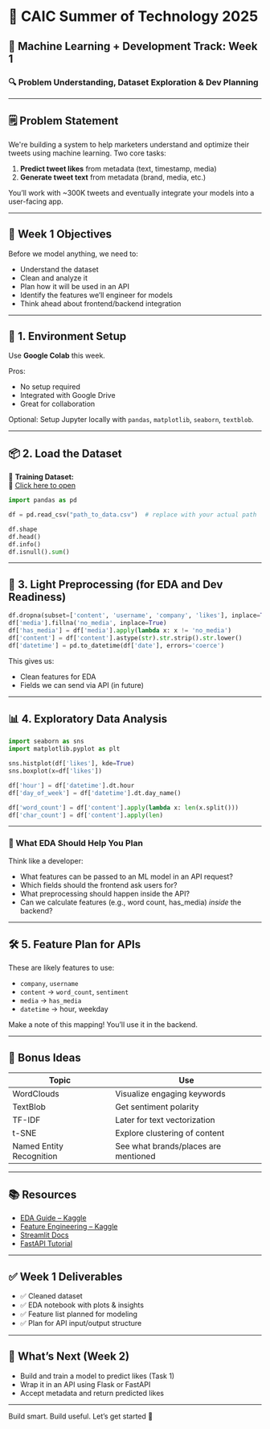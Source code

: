 # 🚀 CAIC Summer of Technology 2025  
## 🧠 Machine Learning + Development Track: Week 1  
### 🔍 Problem Understanding, Dataset Exploration & Dev Planning  

---

## 🗒 Problem Statement

We're building a system to help marketers understand and optimize their tweets using machine learning. Two core tasks:

1. **Predict tweet likes** from metadata (text, timestamp, media)
2. **Generate tweet text** from metadata (brand, media, etc.)

You’ll work with ~300K tweets and eventually integrate your models into a user-facing app.

---

## 🎯 Week 1 Objectives

Before we model anything, we need to:
- Understand the dataset
- Clean and analyze it
- Plan how it will be used in an API
- Identify the features we’ll engineer for models
- Think ahead about frontend/backend integration

---

## 🧰 1. Environment Setup

Use **Google Colab** this week.

Pros:
- No setup required
- Integrated with Google Drive
- Great for collaboration

Optional: Setup Jupyter locally with `pandas`, `matplotlib`, `seaborn`, `textblob`.

---

## 📦 2. Load the Dataset

📎 **Training Dataset:**  
🔗 [Click here to open](https://docs.google.com/spreadsheets/d/1JcESl7qCCBvS6xpWMZplhCXunvmkcNU_/edit?usp=drive_link)


```python
import pandas as pd

df = pd.read_csv("path_to_data.csv")  # replace with your actual path

df.shape
df.head()
df.info()
df.isnull().sum()
```

---

## 🧼 3. Light Preprocessing (for EDA and Dev Readiness)

```python
df.dropna(subset=['content', 'username', 'company', 'likes'], inplace=True)
df['media'].fillna('no_media', inplace=True)
df['has_media'] = df['media'].apply(lambda x: x != 'no_media')
df['content'] = df['content'].astype(str).str.strip().str.lower()
df['datetime'] = pd.to_datetime(df['date'], errors='coerce')
```

This gives us:
- Clean features for EDA
- Fields we can send via API (in future)

---

## 📊 4. Exploratory Data Analysis

```python
import seaborn as sns
import matplotlib.pyplot as plt

sns.histplot(df['likes'], kde=True)
sns.boxplot(x=df['likes'])
```

```python
df['hour'] = df['datetime'].dt.hour
df['day_of_week'] = df['datetime'].dt.day_name()
```

```python
df['word_count'] = df['content'].apply(lambda x: len(x.split()))
df['char_count'] = df['content'].apply(len)
```

---

### 🧠 What EDA Should Help You Plan

Think like a developer:
- What features can be passed to an ML model in an API request?
- Which fields should the frontend ask users for?
- What preprocessing should happen inside the API?
- Can we calculate features (e.g., word count, has_media) *inside* the backend?

---

## 🛠️ 5. Feature Plan for APIs

These are likely features to use:
- `company`, `username`
- `content` → `word_count`, `sentiment`
- `media` → `has_media`
- `datetime` → hour, weekday

Make a note of this mapping! You’ll use it in the backend.

---

## 🧠 Bonus Ideas

| Topic | Use |
|--|--|
| WordClouds | Visualize engaging keywords |
| TextBlob | Get sentiment polarity |
| TF-IDF | Later for text vectorization |
| t-SNE | Explore clustering of content |
| Named Entity Recognition | See what brands/places are mentioned |

---

## 📚 Resources

- [EDA Guide – Kaggle](https://www.kaggle.com/learn/data-cleaning)  
- [Feature Engineering – Kaggle](https://www.kaggle.com/learn/feature-engineering)  
- [Streamlit Docs](https://docs.streamlit.io/)  
- [FastAPI Tutorial](https://fastapi.tiangolo.com/tutorial/)  

---

## ✅ Week 1 Deliverables

- ✅ Cleaned dataset
- ✅ EDA notebook with plots & insights
- ✅ Feature list planned for modeling
- ✅ Plan for API input/output structure

---

## 🔮 What’s Next (Week 2)

- Build and train a model to predict likes (Task 1)
- Wrap it in an API using Flask or FastAPI
- Accept metadata and return predicted likes

---  
Build smart. Build useful. Let’s get started 🚀

